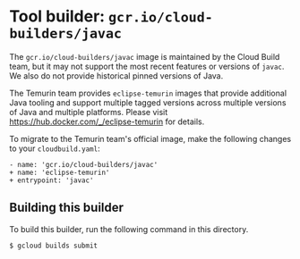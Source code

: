 # Tool builder: `gcr.io/cloud-builders/javac`

The `gcr.io/cloud-builders/javac` image is maintained by the Cloud Build team,
but it may not support the most recent features or versions of `javac`. We also
do not provide historical pinned versions of Java.

The Temurin team provides `eclipse-temurin` images that provide additional Java tooling
and support multiple tagged versions across multiple versions of Java and
multiple platforms. Please visit https://hub.docker.com/_/eclipse-temurin for details.

To migrate to the Temurin team's official image, make the following changes to
your `cloudbuild.yaml`:

```
- name: 'gcr.io/cloud-builders/javac'
+ name: 'eclipse-temurin'
+ entrypoint: 'javac'
```

## Building this builder

To build this builder, run the following command in this directory.

    $ gcloud builds submit
